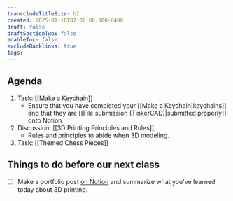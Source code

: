 ```yaml
---
transcludeTitleSize: h2
created: 2025-01-10T07:00:00.000-0400
draft: false
draftSectionTwo: false
enableToc: false
excludeBacklinks: true
tags:
---
```

## Agenda
1. Task: [[Make a Keychain]]
	- Ensure that you have completed your [[Make a Keychain|keychains]] and that they are [[File submission (TinkerCAD)|submitted properly]] onto Notion
2. Discussion: [[3D Printing Principles and Rules]]
	- Rules and principles to abide when 3D modeling.
3. Task: [[Themed Chess Pieces]]

## Things to do before our next class

- [ ] Make a portfolio post [on Notion](https://notion.so) and summarize what you've learned today about 3D printing.